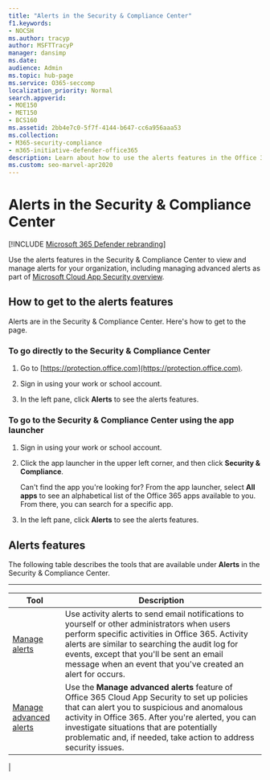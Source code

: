 ```yaml
---
title: "Alerts in the Security & Compliance Center"
f1.keywords:
- NOCSH
ms.author: tracyp
author: MSFTTracyP
manager: dansimp
ms.date:
audience: Admin
ms.topic: hub-page
ms.service: O365-seccomp
localization_priority: Normal
search.appverid:
- MOE150
- MET150
- BCS160
ms.assetid: 2bb4e7c0-5f7f-4144-b647-cc6a956aaa53
ms.collection: 
- M365-security-compliance 
- m365-initiative-defender-office365
description: Learn about how to use the alerts features in the Office 365 Security & Compliance Center to view and manage alerts, including managing advanced alerts.
ms.custom: seo-marvel-apr2020
---
```


# Alerts in the Security & Compliance Center

[!INCLUDE [Microsoft 365 Defender rebranding](../includes/microsoft-defender-for-office.md)]


Use the alerts features in the Security & Compliance Center to view and manage alerts for your organization, including managing advanced alerts as part of [Microsoft Cloud App Security overview](https://docs.microsoft.com/cloud-app-security/what-is-cloud-app-security).

## How to get to the alerts features

Alerts are in the Security & Compliance Center. Here's how to get to the page.

### To go directly to the Security & Compliance Center

1. Go to [https://protection.office.com](https://protection.office.com).

2. Sign in using your work or school account.

3. In the left pane, click **Alerts** to see the alerts features.

### To go to the Security & Compliance Center using the app launcher

1. Sign in using your work or school account.

2. Click the app launcher  in the upper left corner, and then click **Security & Compliance**.

    Can't find the app you're looking for? From the app launcher, select **All apps** to see an alphabetical list of the Office 365 apps available to you. From there, you can search for a specific app.

3. In the left pane, click **Alerts** to see the alerts features.

## Alerts features

The following table describes the tools that are available under **Alerts** in the Security & Compliance Center.

****

|Tool|Description|
|---|---|
|[Manage alerts](../../compliance/create-activity-alerts.md)|Use activity alerts to send email notifications to yourself or other administrators when users perform specific activities in Office 365. Activity alerts are similar to searching the audit log for events, except that you'll be sent an email message when an event that you've created an alert for occurs.|
|[Manage advanced alerts ](https://docs.microsoft.com/cloud-app-security/what-is-cloud-app-security)|Use the **Manage advanced alerts** feature of Office 365 Cloud App Security to set up policies that can alert you to suspicious and anomalous activity in Office 365. After you're alerted, you can investigate situations that are potentially problematic and, if needed, take action to address security issues.|
|
